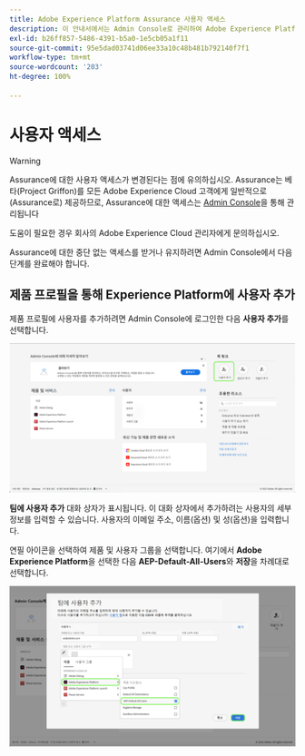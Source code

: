 ```yaml
---
title: Adobe Experience Platform Assurance 사용자 액세스
description: 이 안내서에서는 Admin Console로 관리하여 Adobe Experience Platform Assurance에 대한 사용자 액세스를 유지하는 방법을 설명합니다.
exl-id: b26ff857-5486-4391-b5a0-1e5cb05a1f11
source-git-commit: 95e5dad03741d06ee33a10c48b481b792140f7f1
workflow-type: tm+mt
source-wordcount: '203'
ht-degree: 100%

---
```


# 사용자 액세스

>[!WARNING]
>
>Assurance에 대한 사용자 액세스가 변경된다는 점에 유의하십시오. Assurance는 베타(Project Griffon)를 모든 Adobe Experience Cloud 고객에게 일반적으로(Assurance로) 제공하므로, Assurance에 대한 액세스는 [Admin Console](https://helpx.adobe.com/enterprise/using/admin-console.html)을 통해 관리됩니다
>
>도움이 필요한 경우 회사의 Adobe Experience Cloud 관리자에게 문의하십시오.

Assurance에 대한 중단 없는 액세스를 받거나 유지하려면 Admin Console에서 다음 단계를 완료해야 합니다.

## 제품 프로필을 통해 Experience Platform에 사용자 추가

제품 프로필에 사용자를 추가하려면 Admin Console에 로그인한 다음 **사용자 추가**&#x200B;를 선택합니다.

![사용자 추가 버튼이 강조 표시됩니다.](./images/get-access/product-profile-add-users.png)

**팀에 사용자 추가** 대화 상자가 표시됩니다. 이 대화 상자에서 추가하려는 사용자의 세부 정보를 입력할 수 있습니다. 사용자의 이메일 주소, 이름(옵션) 및 성(옵션)을 입력합니다.

연필 아이콘을 선택하여 제품 및 사용자 그룹을 선택합니다. 여기에서 **Adobe Experience Platform**&#x200B;을 선택한 다음 **AEP-Default-All-Users**&#x200B;와 **저장**&#x200B;을 차례대로 선택합니다.

![제품 프로필을 추가하는 방법을 보여 주는 대화 상자가 표시됩니다.](./images/get-access/product-profile-add-profile.png)
